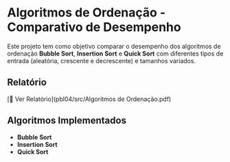 # Algoritmos de Ordenação - Comparativo de Desempenho

Este projeto tem como objetivo comparar o desempenho dos algoritmos de ordenação **Bubble Sort**, **Insertion Sort** e **Quick Sort** com diferentes tipos de entrada (aleatória, crescente e decrescente) e tamanhos variados.

## Relatório

[📄 Ver Relatório](pbl04/src/Algoritmos de Ordenação.pdf)

## Algoritmos Implementados

- **Bubble Sort**
- **Insertion Sort**
- **Quick Sort**


